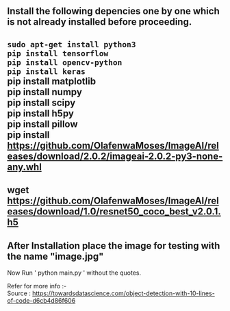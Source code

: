 Install the following depencies one by one which is not already installed before proceeding.
------------------------------
```sudo apt-get install python3 ```<br />
`pip install tensorflow `<br />
`pip install opencv-python `<br /> 
`pip install keras`<br />
pip install matplotlib<br />
pip install numpy<br />
pip install scipy<br />
pip install h5py<br />
pip install pillow<br />
pip install https://github.com/OlafenwaMoses/ImageAI/releases/download/2.0.2/imageai-2.0.2-py3-none-any.whl
------------------------------
wget https://github.com/OlafenwaMoses/ImageAI/releases/download/1.0/resnet50_coco_best_v2.0.1.h5
------------------------------
After Installation place the image for testing with the name "image.jpg"
------------------------------
Now Run ' python main.py ' without the quotes.<br />

Refer for more info :- <br />
Source : https://towardsdatascience.com/object-detection-with-10-lines-of-code-d6cb4d86f606

